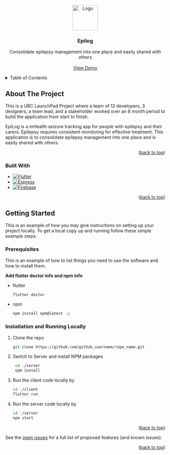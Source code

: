<!-- PROJECT LOGO -->
<br />
<div align="center">
  <img src="images/logo.png" alt="Logo" width="80" height="80">

<h3 align="center">Epilog</h3>
  <p align="center">
    Consolidate epilepsy management into one place and easily shared with others
    <br />
    <br />
    <a href="https://github.com/ubclaunchpad/epilog/">View Demo</a>
  </p>
</div>



<!-- TABLE OF CONTENTS -->
<details>
  <summary>Table of Contents</summary>
  <ol>
    <li>
      <a href="#about-the-project">About The Project</a>
      <ul>
        <li><a href="#built-with">Built With</a></li>
      </ul>
    </li>
    <li>
      <a href="#getting-started">Getting Started</a>
      <ul>
        <li><a href="#prerequisites">Prerequisites</a></li>
        <li><a href="#installation">Installation and Running Locally</a></li>
      </ul>
    </li>
    <li><a href="#roadmap">Roadmap</a></li>
  </ol>
</details>



<!-- ABOUT THE PROJECT -->
## About The Project

This is a UBC LaunchPad Project where a team of 12 developers, 3 designers, a team lead, and a stakeholder worked over an 8 month period to build the application from start to finish. 

EpiLog is a mHealth seizure tracking app for people with epilepsy and their carers. Epilepsy requires consistent monitoring for effective treatment. This application is to consolidate epilepsy management into one place and is easily shared with others. 

<p align="right">(<a href="#readme-top">back to top</a>)</p>


### Built With

* [![Flutter][Flutter]][Flutter-url]
* [![Express][Express]][Express-url]
* [![Firebase][Firebase]][Firebase-url]

<p align="right">(<a href="#readme-top">back to top</a>)</p>


<!-- GETTING STARTED -->
## Getting Started

This is an example of how you may give instructions on setting up your project locally.
To get a local copy up and running follow these simple example steps.

### Prerequisites

This is an example of how to list things you need to use the software and how to install them. 

**Add flutter doctor info and npm info**

* flutter
  ```sh
  flutter doctor
  ```
* npm
  ```sh
  npm install npm@latest -g
  ```

### Installation and Running Locally

1. Clone the repo
   ```sh
   git clone https://github.com/github_username/repo_name.git
   ```
2. Switch to Server and install NPM packages
   ```sh
    cd ./server
    npm install
    ```
3. Run the client code locally by
    ```sh
    cd ./client
    flutter run
    ```
4. Run the server code locally by
    ```sh
    cd ./server
    npm start
    ```

<p align="right">(<a href="#readme-top">back to top</a>)</p>

<!-- ROADMAP -->
<!-- ## Roadmap

- [ ] Feature 1
- [ ] Feature 2
- [ ] Feature 3
    - [ ] Nested Feature -->

See the [open issues](https://github.com/ubclaunchpad/epilog/issues) for a full list of proposed features (and known issues).

<p align="right">(<a href="#readme-top">back to top</a>)</p>

<!-- MARKDOWN LINKS & IMAGES -->
[Flutter]: https://img.shields.io/badge/Flutter-02569B?style=for-the-badge&logo=flutter&logoColor=white
[Flutter-url]: https://flutter.dev/
[Express]: 	https://img.shields.io/badge/Express.js-000000?style=for-the-badge&logo=express&logoColor=white
[Express-url]: https://expressjs.com/
[Firebase]: https://img.shields.io/badge/firebase-ffca28?style=for-the-badge&logo=firebase&logoColor=black
[Firebase-url]: https://firebase.google.com/